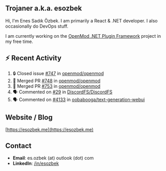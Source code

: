 ##  Trojaner a.k.a. esozbek
Hi, I'm Enes Sadık Özbek. I am primarily a React & .NET developer. I also occasionally do DevOps stuff.

I am currently working on the [OpenMod .NET Plugin Framework](https://github.com/openmod/openmod) project in my free time. 

## :zap: Recent Activity

<!--START_SECTION:activity-->
1. 🔒 Closed issue [#747](https://github.com/openmod/openmod/issues/747) in [openmod/openmod](https://github.com/openmod/openmod)
2. 🎉 Merged PR [#748](https://github.com/openmod/openmod/pull/748) in [openmod/openmod](https://github.com/openmod/openmod)
3. 🎉 Merged PR [#753](https://github.com/openmod/openmod/pull/753) in [openmod/openmod](https://github.com/openmod/openmod)
4. 🗣 Commented on [#29](https://github.com/DiscordFS/DiscordFS/issues/29#issuecomment-1744315981) in [DiscordFS/DiscordFS](https://github.com/DiscordFS/DiscordFS)
5. 🗣 Commented on [#4133](https://github.com/oobabooga/text-generation-webui/issues/4133#issuecomment-1742831094) in [oobabooga/text-generation-webui](https://github.com/oobabooga/text-generation-webui)
<!--END_SECTION:activity-->

## Website / Blog
[https://esozbek.me](https://esozbek.me)

## Contact
- **Email**: es.ozbek (at) outlook (dot) com
- **LinkedIn**: [/in/esozbek](https://linkedin.com/in/esozbek)
